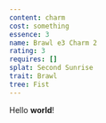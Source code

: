 ```yaml
---
content: charm
cost: something
essence: 3
name: Brawl e3 Charm 2
rating: 3
requires: []
splat: Second Sunrise
trait: Brawl
tree: Fist
---
```


Hello **world**!
